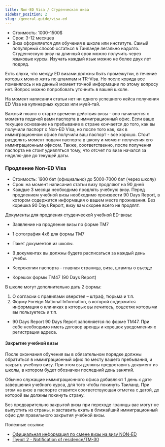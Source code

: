 ```yaml
---
title: Non-ED Visa / Студенческая виза
sidebar_position: 2
slug: /general-guide/visa-ed
---
```


- Стоимость: 1000-1500$ 
- Срок: 3-12 месяцев
- Виза оформляется для обучения в школе или институте. Самый популярный способ остаться в Таиланде легально надолго. Студенческую визу на длинный срок можно получить через языковые курсы. Изучать каждый язык можно не более двух лет подряд. 

Есть слухи, что между ED визами должны быть промежутки, в течение которых можно жить по штампам и TR-Visa. Но после ковида все поменялось и на данный момент точной информации по этому вопросу нет. Вопрос можно попробовать уточнить в вашей школе.

На момент написания статьи нет ни одного успешного кейса получения ED Visa на кулинарных курсах или муай-тай.

Важный нюанс о старте времени действия визы - оно начинается с момента подачей вами паспорта в иммиграционный офис. Если ваше текущее основание на пребывание в стране кончается до того, как вы получили паспорт с Non-ED Visa, но после того как, как в иммиграционном офисе получили ваш паспорт - все хорошо. Стоит разделять момент подачи паспорта в школу и момент получения его иммиграционным офисом. Также, соответственно, после получения паспорта не стоит удивляться тому, что отсчет по визе начался за неделю-две до текущей даты. 

### Продление Non-ED Visa
- Стоимость: 1900 бат (официально) до 5000-7000 бат (через школу)
- Срок: на момент написания статьи визу продляют на 90 дней
- Каждые 3 месяца необходимо продлять учебную визу. Перед продлением учебной визы необходимо произвести 90 Days Report, в котором содержится информация о вашем месте проживания. Без корешка 90 Days Report, визу вам скорее всего не продлят.

Документы для продления студенческой учебной ED-визы:
- Заявление на продление визы по форме TM7
- 1 фотография 4х6 для формы TM7
- Пакет документов из школы.

- В документах вы должны будете расписаться за каждый день учебы.
- Ксерокопии паспорта – главная страница, виза, штампы о въезде
- Корешок формы TM47 (90 Days Report)

В школе могут дополнительно дать 2 формы:
1. О согласии с правилами оверстея – штраф, тюрьма и т.п.
2. Форму Foreign National Information, в которой содержится информация о клиниках в которых вы лечитесь, соцсетях которыми вы пользуетесь и т.п.
- 90 Days Report 90 Days Report заполняется по форме TM47. При себе необходимо иметь договор аренды и корешок уведомления о регистрации адреса.

#### Закрытие учебной визы

После окончания обучения вы в обязательном порядке должны обратиться в иммиграционный офис по месту вашего пребывания, и закрыть учебную визу. При этом вы должны предоставить документ из школы, в котором будет обозначен последний день занятий.

Обычно служащие иммиграционного офиса добавляют 1 день к дате завершения учебного курса, для того чтобы покинуть Таиланд. При этом на визе в паспорте ставится соответствующая отметка с датой, до которой вы должны покинуть страну.

Без предварительно закрытой визы при переходе границы вас могут не выпустить из страны, и заставить ехать в ближайший иммиграционный офис для правильного закрытия учебной визы.

Полезные ссылки:
- [Официальная информация по смене визы на визу NON-ED](https://www.immigration.go.th/wp-content/uploads/2022/02/3.FOR-EDUCATION-NON-ED.pdf) 
- [Пункт 2 - Notification of residence/TM-30](https://www.immigration.go.th/en/?page_id=1690)
